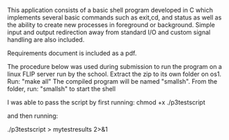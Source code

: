 This application consists of a basic shell program developed in C which implements several basic commands such as exit,cd, and status as well as the ability to create new
processes in foreground or background. Simple input and output redirection away from standard I/O and custom signal handling are also included.

Requirements document is included as a pdf.


The procedure below was used during submission to run the program on a linux FLIP server run by the school.
Extract the zip to its own folder on os1. Run:
"make all"
The compiled program will be named "smallsh".
From the folder, run:
"smallsh" to start the shell

I was able to pass the script by first running:
chmod +x ./p3testscript

and then running:

./p3testscript > mytestresults 2>&1 
